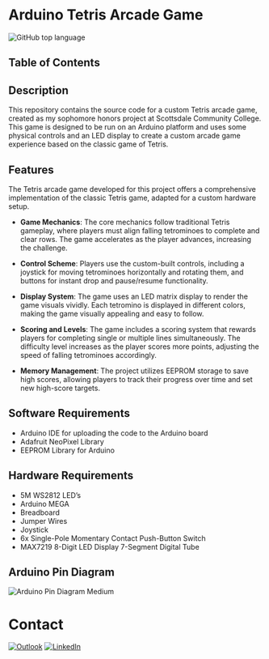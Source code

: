 # Arduino Tetris Arcade Game
![GitHub top language](https://img.shields.io/github/languages/top/naluthi/HealthGPT)

## Table of Contents

## Description

This repository contains the source code for a custom Tetris arcade game, created as my sophomore honors project at Scottsdale Community College. This game is designed to be run on an Arduino platform and uses some physical controls and an LED display to create a custom arcade game experience based on the classic game of Tetris.

## Features

The Tetris arcade game developed for this project offers a comprehensive implementation of the classic Tetris game, adapted for a custom hardware setup.

- **Game Mechanics**: The core mechanics follow traditional Tetris gameplay, where players must align falling tetrominoes to complete and clear rows. The game accelerates as the player advances, increasing the challenge.
  
- **Control Scheme**: Players use the custom-built controls, including a joystick for moving tetrominoes horizontally and rotating them, and buttons for instant drop and pause/resume functionality.
  
- **Display System**: The game uses an LED matrix display to render the game visuals vividly. Each tetromino is displayed in different colors, making the game visually appealing and easy to follow.
  
- **Scoring and Levels**: The game includes a scoring system that rewards players for completing single or multiple lines simultaneously. The difficulty level increases as the player scores more points, adjusting the speed of falling tetrominoes accordingly.
  
- **Memory Management**: The project utilizes EEPROM storage to save high scores, allowing players to track their progress over time and set new high-score targets.

## Software Requirements

- Arduino IDE for uploading the code to the Arduino board
- Adafruit NeoPixel Library
- EEPROM Library for Arduino

## Hardware Requirements

- 5M WS2812 LED’s 
- Arduino MEGA
- Breadboard
- Jumper Wires
- Joystick
- 6x Single-Pole Momentary Contact Push-Button Switch
- MAX7219 8-Digit LED Display 7-Segment Digital Tube

## Arduino Pin Diagram

![Arduino Pin Diagram Medium](https://github.com/naluthi/Arduino-Tetris-Arcade-Game/assets/116135231/3d3accac-642c-4168-957b-4e825acb2651)

# Contact

[![Outlook](https://img.shields.io/badge/Microsoft\\_Outlook-0078D4?style=for-the-badge&logo=microsoft-outlook&logoColor=white)](nick@luthi.us) 
[![LinkedIn](https://img.shields.io/badge/linkedin-%230077B5.svg?style=for-the-badge&logo=linkedin&logoColor=white)](https://www.linkedin.com/in/nickluthi)
